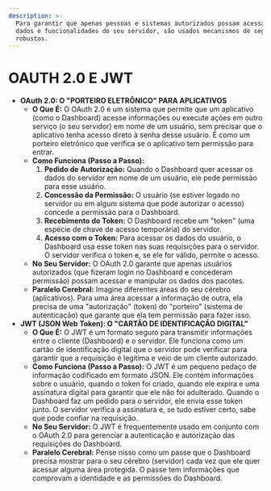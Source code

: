 ```yaml
---
description: >-
  Para garantir que apenas pessoas e sistemas autorizados possam acessar os
  dados e funcionalidades do seu servidor, são usados mecanismos de segurança
  robustos.
---
```


# OAUTH 2.0 E JWT

* **OAuth 2.0: O "PORTEIRO ELETRÔNICO" PARA APLICATIVOS**
  * **O Que É:** O OAuth 2.0 é um sistema que permite que um aplicativo (como o Dashboard) acesse informações ou execute ações em outro serviço (o seu servidor) em nome de um usuário, sem precisar que o aplicativo tenha acesso direto à senha desse usuário. É como um porteiro eletrônico que verifica se o aplicativo tem permissão para entrar.
  * **Como Funciona (Passo a Passo):**
    1. **Pedido de Autorização:** Quando o Dashboard quer acessar os dados do servidor em nome de um usuário, ele pede permissão para esse usuário.
    2. **Concessão da Permissão:** O usuário (se estiver logado no servidor ou em algum sistema que pode autorizar o acesso) concede a permissão para o Dashboard.
    3. **Recebimento do Token:** O Dashboard recebe um "token" (uma espécie de chave de acesso temporária) do servidor.
    4. **Acesso com o Token:** Para acessar os dados do usuário, o Dashboard usa esse token nas suas requisições para o servidor. O servidor verifica o token e, se ele for válido, permite o acesso.
  * **No Seu Servidor:** O OAuth 2.0 garante que apenas usuários autorizados (que fizeram login no Dashboard e concederam permissão) possam acessar e manipular os dados dos pacotes.
  * **Paralelo Cerebral:** Imagine diferentes áreas do seu cérebro (aplicativos). Para uma área acessar a informação de outra, ela precisa de uma "autorização" (token) do "porteiro" (sistema de autenticação) que garante que ela tem permissão para fazer isso.
* **JWT (JSON Web Token): O "CARTÃO DE IDENTIFICAÇÃO DIGITAL"**
  * **O Que É:** O JWT é um formato seguro para transmitir informações entre o cliente (Dashboard) e o servidor. Ele funciona como um cartão de identificação digital que o servidor pode verificar para garantir que a requisição é legítima e veio de um cliente autorizado.
  * **Como Funciona (Passo a Passo):** O JWT é um pequeno pedaço de informação codificado em formato JSON. Ele contém informações sobre o usuário, quando o token foi criado, quando ele expira e uma assinatura digital para garantir que ele não foi adulterado. Quando o Dashboard faz um pedido para o servidor, ele envia esse token junto. O servidor verifica a assinatura e, se tudo estiver certo, sabe que pode confiar na requisição.
  * **No Seu Servidor:** O JWT é frequentemente usado em conjunto com o OAuth 2.0 para gerenciar a autenticação e autorização das requisições do Dashboard.
  * **Paralelo Cerebral:** Pense nisso como um passe que o Dashboard precisa mostrar para o seu cérebro (servidor) cada vez que ele quer acessar alguma área protegida. O passe tem informações que comprovam a identidade e as permissões do Dashboard.
